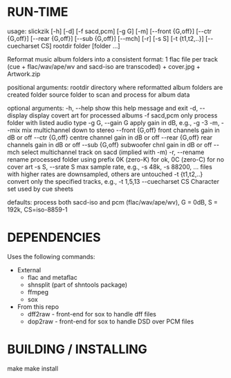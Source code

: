 RUN-TIME
========

usage: slickzik [-h] [-d] [-f sacd,pcm] [-g G] [-m] [--front {G,off}]
                [--ctr {G,off}] [--rear {G,off}] [--sub {G,off}] [--mch] [-r]
                [-s S] [-t {t1,t2,..}] [--cuecharset CS]
                rootdir folder [folder ...]

Reformat music album folders into a consistent format: 1 flac file per track
(cue + flac/wav/ape/wv and sacd-iso are transcoded) + cover.jpg + Artwork.zip

positional arguments:
  rootdir          directory where reformatted album folders are created
  folder           source folder to scan and process for album data

optional arguments:
  -h, --help       show this help message and exit
  -d, --display    display covert art for processed albums
  -f sacd,pcm      only process folder with listed audio type
  -g G, --gain G   apply gain in dB, e.g., -g -3
  -m, --mix        mix multichannel down to stereo
  --front {G,off}  front channels gain in dB or off
  --ctr {G,off}    centre channel gain in dB or off
  --rear {G,off}   rear channels gain in dB or off
  --sub {G,off}    subwoofer chnl gain in dB or off
  --mch            select multichannel track on sacd (implied with -m)
  -r, --rename     rename processed folder using prefix 0K (zero-K) for ok, 0C
                   (zero-C) for no cover art
  -s S, --srate S  max sample rate, e.g., -s 48k, -s 88200, ... files with
                   higher rates are downsampled, others are untouched
  -t {t1,t2,..}    convert only the specified tracks, e.g., -t 1,5,13
  --cuecharset CS  Character set used by cue sheets

defaults: process both sacd-iso and pcm (flac/wav/ape/wv), G = 0dB, S = 192k,
CS=iso-8859-1

DEPENDENCIES
============

Uses the following commands:
* External
  * flac and metaflac
  * shnsplit (part of shntools package)
  * ffmpeg
  * sox
* From this repo
  * dff2raw - front-end for sox to handle dff files
  * dop2raw - front-end for sox to handle DSD over PCM files

BUILDING / INSTALLING
=====================

make
make install


